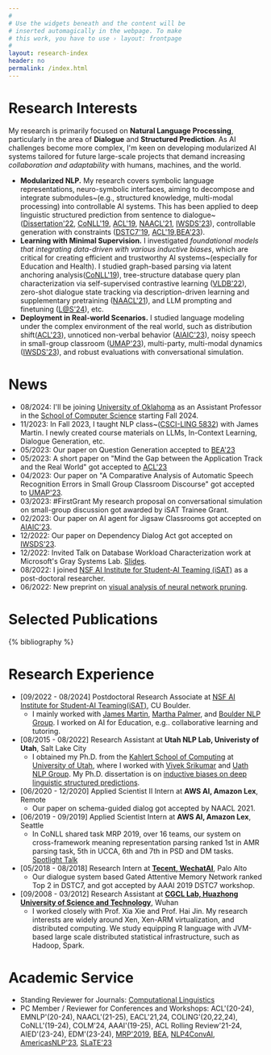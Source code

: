 ```yaml
---
#
# Use the widgets beneath and the content will be
# inserted automagically in the webpage. To make
# this work, you have to use › layout: frontpage
#
layout: research-index
header: no
permalink: /index.html
---
```


# Research Interests

My research is primarily focused on **Natural Language Processing**, particularly in the area of **Dialogue** and **Structured Prediction**. As AI challenges become more complex, I'm keen on developing modularized AI systems tailored for future large-scale projects that demand increasing *collaboration and adaptability* with humans, machines, and the world.

- **Modularized NLP.** My research covers symbolic language representations, neuro-symbolic interfaces, aiming to decompose and integrate submodules~(e.g., structured knowledge, multi-modal processing) into controllable AI systems. This has been applied to deep linguistic structured prediction from sentence to dialogue~([Dissertation'22](https://www.proquest.com/docview/2777357718?pq-origsite=gscholar&fromopenview=true),
           [CoNLL'19](https://aclanthology.org/K19-2013/),
           [ACL'19](https://aclanthology.org/P19-1563/),
           [NAACL'21](https://aclanthology.org/2021.naacl-main.62/),
           [IWSDS'23](https://arxiv.org/abs/2302.12944)), controllable generation with constraints ([DSTC7'19](http://workshop.colips.org/dstc7/papers/13.pdf), [ACL'19](https://aclanthology.org/P19-1192/),[BEA'23](https://aclanthology.org/2023.bea-1.47/)).
- **Learning with Minimal Supervision.** I investigated *foundational models that integrating data-driven with various inductive biases*, which are critical for creating efficient and trustworthy AI systems~(especially for Education and Health). I studied graph-based parsing via latent anchoring analysis([CoNLL'19](https://aclanthology.org/K19-2013)),
      tree-structure database query plan characterization via self-supervised contrastive learning ([VLDB'22](https://dl.acm.org/doi/10.14778/3503585.3503600)),
      zero-shot dialogue state tracking via description-driven
      learning and supplementary pretraining ([NAACL'21](https://aclanthology.org/2021.naacl-main.62/)), and LLM prompting and finetuning ([L@S'24](https://dl.acm.org/doi/10.1145/3657604.366466://dl.acm.org/doi/10.1145/36576043664664)), etc.
- **Deployment in Real-world Scenarios.** I studied language modeling under the complex environment of the real world, such as distribution shift([ACL'23](https://aclanthology.org/2023.acl-short.156)), unnoticed non-verbal behavior ([AIAIC'23](https://aichildinteraction.github.io/preprint/AIAIC23_paper_7399.pdf)), noisy speech in small-group classroom ([UMAP'23](https://dl.acm.org/doi/10.1145/3565472.3595606)),
      multi-party, multi-modal dynamics ([IWSDS'23](https://arxiv.org/abs/2302.12944)),
      and robust evaluations with conversational simulation.


# News
- 08/2024: I'll be joining [University of Oklahoma](https://www.ou.edu/) as an Assistant Professor in the [School of Computer Science](https://www.ou.edu/coe/cs) starting Fall 2024.
- 11/2023: In Fall 2023, I taught NLP class~([CSCI-LING 5832](https://canvas.colorado.edu/courses/95371/)) with James Martin. I newly created course materials on LLMs, In-Context Learning, Dialogue Generation, etc.
- 05/2023: Our paper on Question Generation accepted to [BEA'23](https://sig-edu.org/bea/2023)
- 05/2023: A short paper on "Mind the Gap between the Application Track and the Real World" got accepted to [ACL'23](https://2023.aclweb.org/calls/main_conference/)
- 04/2023: Our paper on "A Comparative Analysis of Automatic Speech Recognition
Errors in Small Group Classroom Discourse" got accepted to
[UMAP'23](https://www.um.org/umap2023/).
- 03/2023: \#FirstGrant My research proposal on conversational simulation on small-group discussion got awarded by iSAT Trainee Grant.
- 02/2023: Our paper on AI agent for Jigsaw Classrooms got accepted on [AIAIC'23](https://aichildinteraction.github.io/).
- 12/2022: Our paper on Dependency Dialog Act got accepted on [IWSDS'23](https://sites.google.com/view/iwsds2023/home).
- 12/2022: Invited Talk on Database Workload Characterization work at Microsoft's Gray Systems Lab. [Slides](https://www.debjyotipaul.in/assets/pub/query_encoder_vldb22_slides.pdf).
- 08/2022: I joined [NSF AI Institute for Student-AI Teaming (iSAT)](https://www.colorado.edu/research/ai-institute/) as a post-doctoral researcher.
- 06/2022: New preprint on [visual analysis of neural network pruning](https://arxiv.org/abs/2206.07918?context=cs.LG).

# Selected Publications

{% bibliography %}
<!--
{% bibliography --query @*[year=2021] %}
{% bibliography --query @*[year=2019] %}
{% bibliography --query @*[year=2015] %}
{% bibliography --query @*[year=2012] %}
-->

# Research Experience
- [09/2022 - 08/2024] Postdoctoral Research Associate at [NSF AI Institute for Student-AI Teaming(iSAT)](https://www.colorado.edu/research/ai-institute/), CU Boulder.
    * I mainly worked with [James Martin](https://home.cs.colorado.edu/~martin/), [Martha Palmer](https://www.colorado.edu/faculty/palmer-martha/), and [Boulder NLP Group](https://colorado.edu/lab/clear/). I worked on AI for Education, e.g.. collaborative learning and tutoring.
- [08/2015 - 08/2022] Research Assistant at **Utah NLP Lab, Univeristy of Utah**, Salt Lake City
   * I obtained my Ph.D. from the [Kahlert School of Computing](https://cs.utah.edu/) at [University of
        Utah](https://www.ou.edu), where I worked with [Vivek
        Srikumar](https://svivek.com) and [Uath NLP Group](https://nlp.cs.utah.edu). My Ph.D. dissertation is on [inductive biases on deep linguistic structured predictions](https://www.proquest.com/docview/2777357718?pq-origsite=gscholar&fromopenview=true).
- [06/2020 - 12/2020] Applied Scientist II Intern at **AWS AI, Amazon Lex**, Remote
   *  Our paper on schema-guided dialog got accepted by NAACL 2021.
- [06/2019 - 09/2019] Applied Scientist Intern at **AWS AI, Amazon Lex**, Seattle
   *  In CoNLL shared task MRP 2019, over 16 teams, our system on cross-framework meaning representation parsing ranked 1st in AMR parsing task, 5th in UCCA, 6th and 7th in PSD and DM tasks. [Spotlight Talk](https://www.youtube.com/watch?v=5ZMZSfl_Ng0)
- [05/2018 - 08/2018] Research Intern at **[Tecent, WechatAI](https://ai.weixin.qq.com/)**, Palo Alto
   *  Our dialogue system based Gated Attentive Memory Network ranked Top 2 in DSTC7, and got accepted by AAAI 2019 DSTC7 workshop.
- [09/2008 - 03/2012] Research Assistant at **[CGCL Lab, Huazhong University of Science and Technology](http://grid.hust.edu.cn/)**, Wuhan
   *  I worked closely with Prof. Xia Xie and Prof. Hai Jin. My research interests are widely around Xen, Xen-ARM virtualization, and distributed computing. We study equipping R language with JVM-based large scale distributed statistical infrastructure, such as Hadoop, Spark.

# Academic Service
- Standing Reviewer for Journals: [Computational Linguistics](https://submissions.cljournal.org/index.php/cljournal)
- PC Member / Reviewer for Conferences and Workshops: ACL'(20-24), EMNLP'(20-24), NAACL'(21-25), EACL'21,24, COLING'(20,22,24), CoNLL'(19-24), COLM'24, AAAI'(19-25), ACL Rolling Review'21-24, AIED'(23-24), EDM'(23-24), [MRP'2019](http://mrp.nlpl.eu/2019/), [BEA](https://aclanthology.org/venues/bea/), [NLP4ConvAI](https://www.aclweb.org/portal/content/call-papers-5th-workshop-nlp-conversational-ai), [AmericasNLP'23](https://turing.iimas.unam.mx/americasnlp/2023_st.html), [SLaTE'23](https://sites.google.com/view/slate2023)
